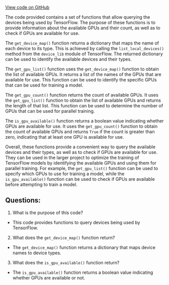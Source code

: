 [View code on GitHub](https://github.com/misbahsy/the-algorithm/twml/twml/contrib/utils/device.py)

The code provided contains a set of functions that allow querying the devices being used by TensorFlow. The purpose of these functions is to provide information about the available GPUs and their count, as well as to check if GPUs are available for use.

The `get_device_map()` function returns a dictionary that maps the name of each device to its type. This is achieved by calling the `list_local_devices()` method from the `device_lib` module of TensorFlow. The returned dictionary can be used to identify the available devices and their types.

The `get_gpu_list()` function uses the `get_device_map()` function to obtain the list of available GPUs. It returns a list of the names of the GPUs that are available for use. This function can be used to identify the specific GPUs that can be used for training a model.

The `get_gpu_count()` function returns the count of available GPUs. It uses the `get_gpu_list()` function to obtain the list of available GPUs and returns the length of that list. This function can be used to determine the number of GPUs that can be used for parallel training.

The `is_gpu_available()` function returns a boolean value indicating whether GPUs are available for use. It uses the `get_gpu_count()` function to obtain the count of available GPUs and returns `True` if the count is greater than zero, indicating that at least one GPU is available for use.

Overall, these functions provide a convenient way to query the available devices and their types, as well as to check if GPUs are available for use. They can be used in the larger project to optimize the training of TensorFlow models by identifying the available GPUs and using them for parallel training. For example, the `get_gpu_list()` function can be used to specify which GPUs to use for training a model, while the `is_gpu_available()` function can be used to check if GPUs are available before attempting to train a model.
## Questions: 
 1. What is the purpose of this code?
- This code provides functions to query devices being used by TensorFlow.

2. What does the `get_device_map()` function return?
- The `get_device_map()` function returns a dictionary that maps device names to device types.

3. What does the `is_gpu_available()` function return?
- The `is_gpu_available()` function returns a boolean value indicating whether GPUs are available or not.